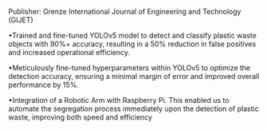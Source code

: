 Publisher: Grenze International Journal of Engineering and Technology (GIJET)

•Trained and fine-tuned YOLOv5 model to detect and classify plastic waste objects with 90%+
accuracy, resulting in a 50% reduction in false positives and increased operational efficiency.

•Meticulously fine-tuned hyperparameters within YOLOv5 to optimize the detection accuracy,
ensuring a minimal margin of error and improved overall performance by 15%.

•Integration of a Robotic Arm with Raspberry Pi. This enabled us to automate the segregation
process immediately upon the detection of plastic waste, improving both speed and efficiency
